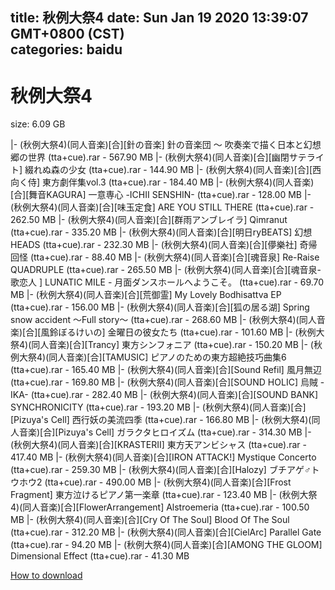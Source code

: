 
title: 秋例大祭4
date: Sun Jan 19 2020 13:39:07 GMT+0800 (CST)    
categories: baidu
---

# 秋例大祭4
size: 6.09 GB
 
 
|- (秋例大祭4)(同人音楽)[合][針の音楽] 針の音楽団 ～ 吹奏楽で描く日本と幻想郷の世界 (tta+cue).rar - 567.90 MB
|- (秋例大祭4)(同人音楽)[合][幽閉サテライト] 綴れぬ森の少女 (tta+cue).rar - 144.90 MB
|- (秋例大祭4)(同人音楽)[合][西向く侍] 東方劇伴集vol.3 (tta+cue).rar - 184.40 MB
|- (秋例大祭4)(同人音楽)[合][舞音KAGURA] 一意専心 -ICHII SENSHIN- (tta+cue).rar - 128.00 MB
|- (秋例大祭4)(同人音楽)[合][味玉定食] ARE YOU STILL THERE (tta+cue).rar - 262.50 MB
|- (秋例大祭4)(同人音楽)[合][群雨アンブレイラ] Qimranut (tta+cue).rar - 335.20 MB
|- (秋例大祭4)(同人音楽)[合][明日ryBEATS] 幻想HEADS (tta+cue).rar - 232.30 MB
|- (秋例大祭4)(同人音楽)[合][儚樂社] 奇帰回怪 (tta+cue).rar - 88.40 MB
|- (秋例大祭4)(同人音楽)[合][魂音泉] Re-Raise QUADRUPLE (tta+cue).rar - 265.50 MB
|- (秋例大祭4)(同人音楽)[合][魂音泉-歌恋人 ] LUNATIC MILE - 月面ダンスホールへようこそ。 (tta+cue).rar - 69.70 MB
|- (秋例大祭4)(同人音楽)[合][荒御霊] My Lovely Bodhisattva EP (tta+cue).rar - 156.00 MB
|- (秋例大祭4)(同人音楽)[合][狐の居る湖] Spring snow accident ～Full story～ (tta+cue).rar - 268.60 MB
|- (秋例大祭4)(同人音楽)[合][風鈴ぼるけいの] 金曜日の彼女たち (tta+cue).rar - 101.60 MB
|- (秋例大祭4)(同人音楽)[合][Trancy] 東方シンフォニア (tta+cue).rar - 150.20 MB
|- (秋例大祭4)(同人音楽)[合][TAMUSIC] ピアノのための東方超絶技巧曲集6 (tta+cue).rar - 165.40 MB
|- (秋例大祭4)(同人音楽)[合][Sound Refil] 風月無辺 (tta+cue).rar - 169.80 MB
|- (秋例大祭4)(同人音楽)[合][SOUND HOLIC] 烏賊 -IKA- (tta+cue).rar - 282.40 MB
|- (秋例大祭4)(同人音楽)[合][SOUND BANK] SYNCHRONICITY (tta+cue).rar - 193.20 MB
|- (秋例大祭4)(同人音楽)[合][Pizuya's Cell] 西行妖の美流四季 (tta+cue).rar - 166.80 MB
|- (秋例大祭4)(同人音楽)[合][Pizuya's Cell] ガラクタヒロイズム (tta+cue).rar - 314.30 MB
|- (秋例大祭4)(同人音楽)[合][KRASTERII] 東方天アンビシャス (tta+cue).rar - 417.40 MB
|- (秋例大祭4)(同人音楽)[合][IRON ATTACK!] Mystique Concerto (tta+cue).rar - 259.30 MB
|- (秋例大祭4)(同人音楽)[合][Halozy] ブチアゲ♂トウホウ2 (tta+cue).rar - 490.00 MB
|- (秋例大祭4)(同人音楽)[合][Frost Fragment] 東方泣けるピアノ第一楽章 (tta+cue).rar - 123.40 MB
|- (秋例大祭4)(同人音楽)[合][FlowerArrangement] Alstroemeria (tta+cue).rar - 100.50 MB
|- (秋例大祭4)(同人音楽)[合][Cry Of The Soul] Blood Of The Soul (tta+cue).rar - 312.20 MB
|- (秋例大祭4)(同人音楽)[合][CielArc] Parallel Gate (tta+cue).rar - 94.20 MB
|- (秋例大祭4)(同人音楽)[合][AMONG THE GLOOM] Dimensional Effect (tta+cue).rar - 41.30 MB

[How to download](https://bpcam.bemobtrk.com/go/2ceec3aa-1ca2-46d6-b9ff-aaa5c184517c?jno=2431)